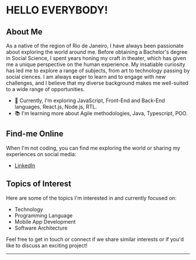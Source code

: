 # HELLO EVERYBODY!

## About Me

As a native of the region of Rio de Janeiro, I have always been passionate about exploring the world around me. Before obtaining a Bachelor's degree in Social Science, I spent years honing my craft in theater, which has given me a unique perspective on the human experience. My insatiable curiosity has led me to explore a range of subjects, from art to technology passing by social ciences. I am always eager to learn and to engage with new challenges, and I believe that my diverse background makes me well-suited to a wide range of opportunities.

- 🌱 Currently, I'm exploring JavaScript, Front-End and Back-End languages, React.js, Node.js, RTL.
- 📚 I'm learning more about Agile methodologies, Java, Typescript, POO. 


## Find-me Online

When I'm not coding, you can find me exploring the world or sharing my experiences on social media:

- [LinkedIn](https://www.linkedin.com/in/gabriel-gil-de-castro/)

## Topics of Interest

Here are some of the topics I'm interested in and currently focused on:

- Technology
- Programming Language
- Mobile App Development
- Software Architecture

Feel free to get in touch or connect if we share similar interests or if you'd like to discuss an exciting project!

---
